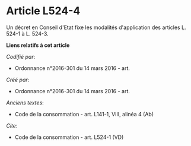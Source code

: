 # Article L524-4

Un décret en Conseil d'Etat fixe les modalités d'application des articles L. 524-1 à L. 524-3.

**Liens relatifs à cet article**

_Codifié par_:

  - Ordonnance n°2016-301 du 14 mars 2016 - art.

_Créé par_:

  - Ordonnance n°2016-301 du 14 mars 2016 - art.

_Anciens textes_:

  - Code de la consommation - art. L141-1, VIII, alinéa 4 (Ab)

_Cite_:

  - Code de la consommation - art. L524-1 (VD)
